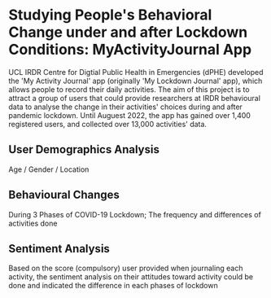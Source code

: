 # Studying People's Behavioral Change under and after Lockdown Conditions: MyActivityJournal App

UCL IRDR Centre for Digtial Public Health in Emergencies (dPHE) developed the 'My Activity Journal' app (originally 'My Lockdown Journal' app), which allows people to record their daily activities. The aim of this project is to attract a group of users that could provide researchers at IRDR behavioural data to analyse the change in their activities' choices during and after pandemic lockdown. Until Auguest 2022, the app has gained over 1,400 registered users, and collected over 13,000 activities' data.

## User Demographics Analysis 

Age / Gender / Location

## Behavioural Changes 

During 3 Phases of COVID-19 Lockdown; The frequency and differences of activities done 

## Sentiment Analysis

Based on the score (compulsory) user provided when journaling each activity, the sentiment analysis on their attitudes toward activity could be done and
indicated the difference in each phases of lockdown
